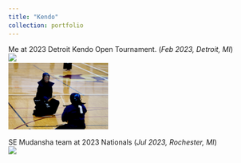 ```yaml
---
title: "Kendo"
collection: portfolio
---
```


Me at 2023 Detroit Kendo Open Tournament. (*Feb 2023, Detroit, MI*) <br/>
<img src='/images/Kendo_detroit_2023_1.jpg' width="200"> 
<br/>
<img src='/images/Kendo_detroit_2023_2.jpg' width="200">
<br/>

SE Mudansha team at 2023 Nationals (*Jul 2023, Rochester, MI*)  <br/>
<img src='/images/Kendo_detroit_2023_1.jpg' width="200"> 
<br/>
